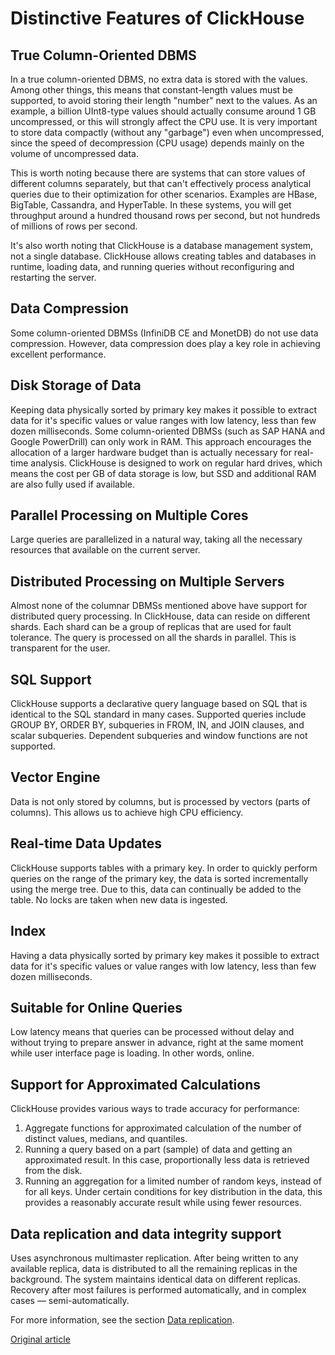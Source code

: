 # Distinctive Features of ClickHouse

## True Column-Oriented DBMS

In a true column-oriented DBMS, no extra data is stored with the values. Among other things, this means that constant-length values must be supported, to avoid storing their length "number" next to the values. As an example, a billion UInt8-type values should actually consume around 1 GB uncompressed, or this will strongly affect the CPU use. It is very important to store data compactly (without any "garbage") even when uncompressed, since the speed of decompression (CPU usage) depends mainly on the volume of uncompressed data.

This is worth noting because there are systems that can store values of different columns separately, but that can't effectively process analytical queries due to their optimization for other scenarios. Examples are HBase, BigTable, Cassandra, and HyperTable. In these systems, you will get throughput around a hundred thousand rows per second, but not hundreds of millions of rows per second.

It's also worth noting that ClickHouse is a database management system, not a single database. ClickHouse allows creating tables and databases in runtime, loading data, and running queries without reconfiguring and restarting the server.

## Data Compression

Some column-oriented DBMSs (InfiniDB CE and MonetDB) do not use data compression. However, data compression does play a key role in achieving excellent performance.

## Disk Storage of Data

Keeping data physically sorted by primary key makes it possible to extract data for it's specific values or value ranges with low latency, less than few dozen milliseconds. Some column-oriented DBMSs (such as SAP HANA and Google PowerDrill) can only work in RAM. This approach encourages the allocation of a larger hardware budget than is actually necessary for real-time analysis. ClickHouse is designed to work on regular hard drives, which means the cost per GB of data storage is low, but SSD and additional RAM are also fully used if available.

## Parallel Processing on Multiple Cores

Large queries are parallelized in a natural way, taking all the necessary resources that available on the current server.

## Distributed Processing on Multiple Servers

Almost none of the columnar DBMSs mentioned above have support for distributed query processing.
In ClickHouse, data can reside on different shards. Each shard can be a group of replicas that are used for fault tolerance. The query is processed on all the shards in parallel. This is transparent for the user.

## SQL Support

ClickHouse supports a declarative query language based on SQL that is identical to the SQL standard in many cases.
Supported queries include GROUP BY, ORDER BY, subqueries in FROM, IN, and JOIN clauses, and scalar subqueries.
Dependent subqueries and window functions are not supported.

## Vector Engine

Data is not only stored by columns, but is processed by vectors (parts of columns). This allows us to achieve high CPU efficiency.

## Real-time Data Updates

ClickHouse supports tables with a primary key. In order to quickly perform queries on the range of the primary key, the data is sorted incrementally using the merge tree. Due to this, data can continually be added to the table. No locks are taken when new data is ingested.

## Index

Having a data physically sorted by primary key makes it possible to extract data for it's specific values or value ranges with low latency, less than few dozen milliseconds.

## Suitable for Online Queries

Low latency means that queries can be processed without delay and without trying to prepare answer in advance, right at the same moment while user interface page is loading. In other words, online.

## Support for Approximated Calculations

ClickHouse provides various ways to trade accuracy for performance:

1. Aggregate functions for approximated calculation of the number of distinct values, medians, and quantiles.        
2. Running a query based on a part (sample) of data and getting an approximated result. In this case, proportionally less data is retrieved from the disk.        
3. Running an aggregation for a limited number of random keys, instead of for all keys. Under certain conditions for key distribution in the data, this provides a reasonably accurate result while using fewer resources.

## Data replication and data integrity support

Uses asynchronous multimaster replication. After being written to any available replica, data is distributed to all the remaining replicas in the background. The system maintains identical data on different replicas. Recovery after most failures is performed automatically, and in complex cases — semi-automatically.

For more information, see the section [Data replication](../operations/table_engines/replication.md#table_engines-replication).

[Original article](https://clickhouse.yandex/docs/en/introduction/distinctive_features/) <!--hide-->
